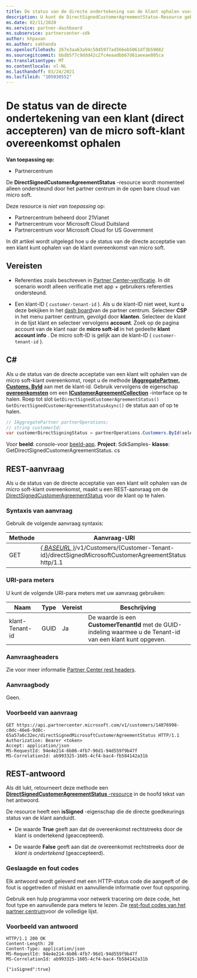 ```yaml
---
title: De status van de directe ondertekening van de klant ophalen voor de micro soft-klant overeenkomst.
description: U kunt de DirectSignedCustomerAgreementStatus-Resource gebruiken om de status van de directe ondertekening (directe acceptatie) van een klant van de micro soft-klant overeenkomst te verkrijgen.
ms.date: 02/11/2020
ms.service: partner-dashboard
ms.subservice: partnercenter-sdk
author: khpavan
ms.author: sakhanda
ms.openlocfilehash: 267e3aa63a94c5045977ad566eb5061df3b59882
ms.sourcegitcommit: bbdb5f7c9ddd42c2fc4eaadbb67d61aeeae805ca
ms.translationtype: MT
ms.contentlocale: nl-NL
ms.lasthandoff: 03/24/2021
ms.locfileid: "105030552"
---
```

# <a name="get-the-status-of-a-customers-direct-signing-direct-acceptance-of-microsoft-customer-agreement"></a>De status van de directe ondertekening van een klant (direct accepteren) van de micro soft-klant overeenkomst ophalen

**Van toepassing op:**

- Partnercentrum

De **DirectSignedCustomerAgreementStatus** -resource wordt momenteel alleen ondersteund door het partner centrum in de open bare cloud van micro soft.

Deze resource is *niet van toepassing* op:

- Partnercentrum beheerd door 21Vianet
- Partnercentrum voor Microsoft Cloud Duitsland
- Partnercentrum voor Microsoft Cloud for US Government

In dit artikel wordt uitgelegd hoe u de status van de directe acceptatie van een klant kunt ophalen van de klant overeenkomst van micro soft.

## <a name="prerequisites"></a>Vereisten

- Referenties zoals beschreven in [Partner Center-verificatie](partner-center-authentication.md). In dit scenario wordt alleen verificatie met app + gebruikers referenties ondersteund.

- Een klant-ID ( `customer-tenant-id` ). Als u de klant-ID niet weet, kunt u deze bekijken in het [dash board](https://partner.microsoft.com/dashboard)van de partner centrum. Selecteer **CSP** in het menu partner centrum, gevolgd door **klanten**. Selecteer de klant in de lijst klant en selecteer vervolgens **account**. Zoek op de pagina account van de klant naar de **micro soft-id** in het gedeelte **klant account info** . De micro soft-ID is gelijk aan de klant-ID ( `customer-tenant-id` ).

## <a name="c"></a>C\#

Als u de status van de directe acceptatie van een klant wilt ophalen van de micro soft-klant overeenkomst, roept u de methode [**IAggregatePartner. Customs. ById**](/dotnet/api/microsoft.store.partnercenter.customers.icustomercollection.byid) aan met de klant-id. Gebruik vervolgens de eigenschap [**overeenkomsten**](/dotnet/api/microsoft.store.partnercenter.customers.icustomer.agreements) om een [**ICustomerAgreementCollection**](/dotnet/api/microsoft.store.partnercenter.agreements.icustomeragreementcollection) -interface op te halen. Roep tot slot `GetDirectSignedCustomerAgreementStatus()` `GetDirectSignedCustomerAgreementStatusAsync()` de status aan of op te halen.

``` csharp
// IAggregatePartner partnerOperations;
// string customerId;
var customerDirectSigningStatus = partnerOperations.Customers.ById(selectedCustomerId).Agreements.GetDirectSignedCustomerAgreementStatus();
```

Voor **beeld**: console-voor [beeld-app](https://github.com/microsoft/Partner-Center-DotNet-Samples). **Project**: SdkSamples- **klasse**: GetDirectSignedCustomerAgreementStatus. cs

## <a name="rest-request"></a>REST-aanvraag

Als u de status van de directe acceptatie van een klant wilt ophalen van de micro soft-klant overeenkomst, maakt u een REST-aanvraag om de [DirectSignedCustomerAgreementStatus](./customer-agreement-direct-sign-status-resource.md) voor de klant op te halen.

### <a name="request-syntax"></a>Syntaxis van aanvraag

Gebruik de volgende aanvraag syntaxis:

| Methode | Aanvraag-URI                                                                                      |
|--------|--------------------------------------------------------------------------------------------------|
| GET    | [*\{ BASEURL \}*](partner-center-rest-urls.md)/v1/Customers/{Customer-Tenant-id}/directSignedMicrosoftCustomerAgreementStatus http/1.1 |

### <a name="uri-parameters"></a>URI-para meters

U kunt de volgende URI-para meters met uw aanvraag gebruiken:

| Naam             | Type | Vereist | Beschrijving                                                                               |
|------------------|------|----------|-------------------------------------------------------------------------------------------|
| klant-Tenant-id | GUID | Ja | De waarde is een **CustomerTenantId** met de GUID-indeling waarmee u de Tenant-id van een klant kunt opgeven. |

### <a name="request-headers"></a>Aanvraagheaders

Zie voor meer informatie [Partner Center rest headers](headers.md).

### <a name="request-body"></a>Aanvraagbody

Geen.

### <a name="request-example"></a>Voorbeeld van aanvraag

```http
GET https://api.partnercenter.microsoft.com/v1/customers/14876998-c0dc-46e6-9d0c-65a57a6c32ec/directSignedMicrosoftCustomerAgreementStatus HTTP/1.1
Authorization: Bearer <token>
Accept: application/json
MS-RequestId: 94e4e214-6b06-4fb7-96d1-94d559f9b47f
MS-CorrelationId: ab993325-1605-4cf4-bac4-fb584142a31b
```

## <a name="rest-response"></a>REST-antwoord

Als dit lukt, retourneert deze methode een [ **DirectSignedCustomerAgreementStatus** -resource](./customer-agreement-direct-sign-status-resource.md) in de hoofd tekst van het antwoord.

De resource heeft een **isSigned** -eigenschap die de directe goedkeurings status van de klant aanduidt.

- De waarde **True** geeft aan dat de overeenkomst rechtstreeks door de klant is ondertekend (geaccepteerd).

- De waarde **False** geeft aan dat de overeenkomst rechtstreeks door de *klant is ondertekend* (geaccepteerd).

### <a name="response-success-and-error-codes"></a>Geslaagde en fout codes

Elk antwoord wordt geleverd met een HTTP-status code die aangeeft of de fout is opgetreden of mislukt en aanvullende informatie over fout opsporing.

Gebruik een hulp programma voor netwerk tracering om deze code, het fout type en aanvullende para meters te lezen. Zie [rest-fout codes van het partner centrum](error-codes.md)voor de volledige lijst.

### <a name="response-example"></a>Voorbeeld van antwoord

```http
HTTP/1.1 200 OK
Content-Length: 20
Content-Type: application/json
MS-RequestId: 94e4e214-6b06-4fb7-96d1-94d559f9b47f
MS-CorrelationId: ab993325-1605-4cf4-bac4-fb584142a31b

{"isSigned":true}
```
